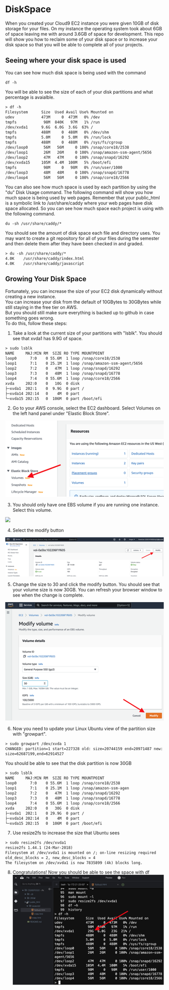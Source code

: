 # DiskSpace

When you created your Cloud9 EC2 instance you were given 10GB of disk storage for your files.  On my instance the operating system took about 6GB of space leaving me with around 3.6GB of space for development.  This repo will show you how to reclaim some of your disk space or to increase your disk space so that you will be able to complete all of your projects.

## Seeing where your disk space is used

You can see how much disk space is being used with the command
``` 
df -h
```
You will be able to see the size of each of your disk partitions and what percentage is avaialble.  
```
> df -h
Filesystem      Size  Used Avail Use% Mounted on
udev            473M     0  473M   0% /dev
tmpfs            98M  840K   97M   1% /run
/dev/xvda1      9.6G  6.0G  3.6G  63% /
tmpfs           488M     0  488M   0% /dev/shm
tmpfs           5.0M     0  5.0M   0% /run/lock
tmpfs           488M     0  488M   0% /sys/fs/cgroup
/dev/loop0       56M   56M     0 100% /snap/core18/2538
/dev/loop1       26M   26M     0 100% /snap/amazon-ssm-agent/5656
/dev/loop2       47M   47M     0 100% /snap/snapd/16292
/dev/xvda15     105M  4.4M  100M   5% /boot/efi
tmpfs            98M     0   98M   0% /run/user/1000
/dev/loop3       48M   48M     0 100% /snap/snapd/16778
/dev/loop4       56M   56M     0 100% /snap/core18/2566
```

You can also see how much space is used by each partition by using the "du" Disk Usage command. The following command will show you how much space is being used by web pages.  Remember that your public_html is a symbolic link to /usr/share/caddy where your web pages have disk space allocated.  So you can see how much space each project is using with the following command.
```
du -sh /usr/share/caddy/*
```
You should see the amount of disk space each file and directory uses.  You may want to create a git repository for all of your files during the semester and then delete them after they have been checked in and graded.
```
> du -sh /usr/share/caddy/*                                                                                    
4.0K    /usr/share/caddy/index.html
4.0K    /usr/share/caddy/javascript
```
## Growing Your Disk Space
Fortunately, you can increase the size of your EC2 disk dynamically without creating a new instance.  
You can increase your disk from the default of 10GBytes to 30GBytes while still staying in the free tier on AWS.  
But you should still make sure everything is backed up to github in case something goes wrong.  
To do this, follow these steps:

1. Take a look at the current size of your partitions with "lsblk". You should see that xvda1 has 9.9G of space.
```
> sudo lsblk
NAME     MAJ:MIN RM  SIZE RO TYPE MOUNTPOINT
loop0      7:0    0 55.6M  1 loop /snap/core18/2538
loop1      7:1    0 25.1M  1 loop /snap/amazon-ssm-agent/5656
loop2      7:2    0   47M  1 loop /snap/snapd/16292
loop3      7:3    0   48M  1 loop /snap/snapd/16778
loop4      7:4    0 55.6M  1 loop /snap/core18/2566
xvda     202:0    0   10G  0 disk
├─xvda1  202:1    0  9.9G  0 part /
├─xvda14 202:14   0    4M  0 part
└─xvda15 202:15   0  106M  0 part /boot/efi
```
2. Go to your AWS console, select the EC2 dashboard.  Select Volumes on the left hand panel under "Elastic Block Store".

![](/images/volumes.png)

3. You should only have one EBS volume if you are running one instance.  Select this volume.

![](/images/yourvolumes.png)

4. Select the modify button

![](/images/modify.png)

5. Change the size to 30 and click the modify button.  You should see that your volume size is now 30GB.  You can refresh your browser window to see when the change is complete.

![](/images/changeto30.png)

6. Now you need to update your Linux Ubuntu view of the partition size with "growpart".  
```
> sudo growpart /dev/xvda 1
CHANGED: partition=1 start=227328 old: size=20744159 end=20971487 new: size=62687199,end=62914527
```
You should be able to see that the disk partition is now 30GB
```
> sudo lsblk
NAME     MAJ:MIN RM  SIZE RO TYPE MOUNTPOINT
loop0      7:0    0 55.6M  1 loop /snap/core18/2538
loop1      7:1    0 25.1M  1 loop /snap/amazon-ssm-agen
loop2      7:2    0   47M  1 loop /snap/snapd/16292
loop3      7:3    0   48M  1 loop /snap/snapd/16778
loop4      7:4    0 55.6M  1 loop /snap/core18/2566
xvda     202:0    0   30G  0 disk
├─xvda1  202:1    0 29.9G  0 part /
├─xvda14 202:14   0    4M  0 part
└─xvda15 202:15   0  106M  0 part /boot/efi
```

7. Use resize2fs to increase the size that Ubuntu sees
```
> sudo resize2fs /dev/xvda1
resize2fs 1.44.1 (24-Mar-2018)
Filesystem at /dev/xvda1 is mounted on /; on-line resizing required
old_desc_blocks = 2, new_desc_blocks = 4
The filesystem on /dev/xvda1 is now 7835899 (4k) blocks long.
```

8. Congratulations! Now you should be able to see the space with df
![](/images/bigger.png)
